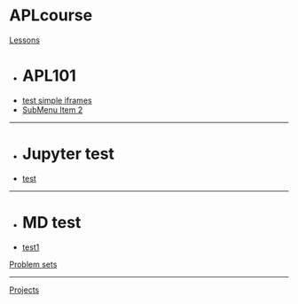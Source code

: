 # APLcourse

[Lessons]()

  * # APL101
  * [test simple iframes](#!test2.md)
  * [SubMenu Item 2](subitem2.md)
  - - - -
  * # Jupyter test
  * [test](#!test.md)
  - - - -
  * # MD test
  * [test1](#!test1.md)

[Problem sets](#!ProblemSets/README.md)
- - - -
[Projects](#!Projects)
